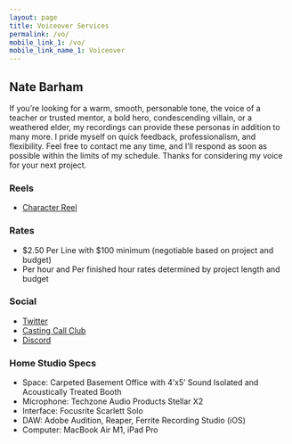```yaml
---
layout: page
title: Voiceover Services
permalink: /vo/
mobile_link_1: /vo/
mobile_link_name_1: Voiceover
---
```



## Nate Barham
If you’re looking for a warm, smooth, personable tone, the voice of a teacher or trusted mentor, a bold hero, condescending villain, or a weathered elder, my recordings can provide these personas in addition to many more. I pride myself on quick feedback, professionalism, and flexibility. Feel free to contact me any time, and I’ll respond as soon as possible within the limits of my schedule. Thanks for considering my voice for your next project.

### Reels
- [Character Reel](https://drive.google.com/file/d/11peoGFoh1ykw0f9FeOWQyDFd_hGrmDnA/view?usp=sharing)

### Rates
- $2.50 Per Line with $100 minimum (negotiable based on project and budget)
- Per hour and Per finished hour rates determined by project length and budget

### Social
- [Twitter](twitter.com/natebarham)
- [Casting Call Club](https://www.castingcall.club/m/NateBarham)
- [Discord](https://discordapp.com/users/146834925201391616)

### Home Studio Specs
- Space: Carpeted Basement Office with 4’x5’ Sound Isolated and Acoustically Treated Booth
- Microphone: Techzone Audio Products Stellar X2
- Interface: Focusrite Scarlett Solo
- DAW: Adobe Audition, Reaper, Ferrite Recording Studio (iOS)
- Computer: MacBook Air M1, iPad Pro